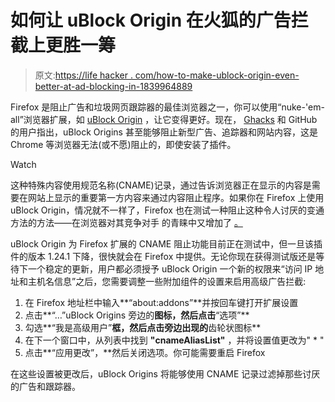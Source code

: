 # 如何让 uBlock Origin 在火狐的广告拦截上更胜一筹

> 原文:[https://life hacker . com/how-to-make-ublock-origin-even-better-at-ad-blocking-in-1839964889](https://lifehacker.com/how-to-make-ublock-origin-even-better-at-ad-blocking-in-1839964889)

Firefox 是阻止广告和垃圾网页跟踪器的最佳浏览器之一，你可以使用“nuke-'em-all”浏览器扩展，如 [uBlock Origin](https://addons.mozilla.org/en-US/firefox/addon/ublock-origin/) ，让它变得更好。现在， [Ghacks](https://www.ghacks.net/2019/11/20/ublock-origin-for-firefox-addresses-new-first-party-tracking-method/) 和 GitHub 的用户指出，uBlock Origins 甚至能够阻止新型广告、追踪器和网站内容，这是 Chrome 等浏览器无法(或不愿)阻止的，即使安装了插件。

Watch

这种特殊内容使用规范名称(CNAME)记录，通过告诉浏览器正在显示的内容是需要在网站上显示的重要第一方内容来通过内容阻止程序。如果你在 Firefox 上使用 uBlock Origin，情况就不一样了，Firefox 也在测试一种阻止这种令人讨厌的变通方法的方法——在浏览器对其竞争对手 的青睐中又增加了 [。](https://lifehacker.com/why-you-should-switch-from-google-chrome-to-firefox-1821879163)

uBlock Origin 为 Firefox 扩展的 CNAME 阻止功能目前正在测试中，但一旦该插件的版本 1.24.1 下降，很快就会在 Firefox 中提供。无论你现在获得测试版还是等待下一个稳定的更新，用户都必须授予 uBlock Origin 一个新的权限来“访问 IP 地址和主机名信息”之后，您需要调整一些附加组件的设置来启用高级广告拦截:

1.  在 Firefox 地址栏中输入**“about:addons”**并按回车键打开扩展设置
2.  点击**“…”uBlock Origins 旁边的**图标，然后点击**“选项”**
3.  勾选**“我是高级用户”**框，然后点击旁边出现的**齿轮状图标**
4.  在下一个窗口中，从列表中找到 **"cnameAliasList"** ，并将设置值更改为" * "
5.  点击**“应用更改”，**然后关闭选项。你可能需要重启 Firefox

在这些设置被更改后，uBlock Origins 将能够使用 CNAME 记录过滤掉那些讨厌的广告和跟踪器。